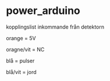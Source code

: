 power_arduino
=============
kopplingslist inkommande från detektorn

orange = 5V

oragne/vit = NC

blå = pulser

blå/vit = jord


